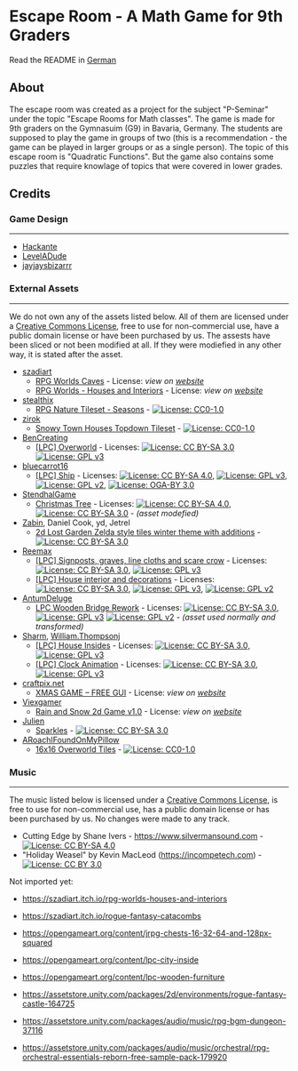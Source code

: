 # Escape Room - A Math Game for 9th Graders
Read the README in [German](README.de.md)

## About
The escape room was created as a project for the subject "P-Seminar" under the topic "Escape Rooms for Math classes". The game is made for 9th graders on the Gymnasuim (G9) in Bavaria, Germany. The students are supposed to play the game in groups of two (this is a recommendation - the game can be played in larger groups or as a single person). The topic of this escape room is "Quadratic Functions". But the game also contains some puzzles that require knowlage of topics that were covered in lower grades. 

## Credits
### Game Design
---
- [Hackante](https://github.com/Hackante)
- [LevelADude](https://github.com/LevelADude)
- [jayjaysbizarrr](https://github.com/jayjaysbizarrr)

### External Assets
---
We do not own any of the assets listed below. All of them are licensed under a [Creative Commons License](https://creativecommons.org/licenses/), free to use for non-commercial use, have a public domain license or have been purchased by us. The assests have been sliced or not been modified at all. If they were modiefied in any other way, it is stated after the asset.
- [szadiart](https://itch.io/profile/szadiart)
  - [RPG Worlds Caves](https://szadiart.itch.io/rpg-worlds-ca) - License: *view on [website](https://szadiart.itch.io/rpg-worlds-ca#:~:text=a%20lot%20more-,%3E%3E%3E%20License%20for%20Everyone.,Credit%20is%20not%20required%20but%20appreciated.,-.PNG%20and%20.PSD)*
  - [RPG Worlds - Houses and Interiors](https://szadiart.itch.io/rpg-worlds-houses-and-interiors) - License: *view on [website](https://szadiart.itch.io/rpg-worlds-ca#:~:text=a%20lot%20more-,%3E%3E%3E%20License%20for%20Everyone.,Credit%20is%20not%20required%20but%20appreciated.,-.PNG%20and%20.PSD)*
- [stealthix](https://itch.io/profile/stealthix)
  - [RPG Nature Tileset - Seasons](https://stealthix.itch.io/rpg-nature-tileset) - [![License: CC0-1.0](https://img.shields.io/badge/License-CC0%201.0-lightgrey.svg)](http://creativecommons.org/publicdomain/zero/1.0/)
- [zirok](https://itch.io/profile/zirok)
  - [Snowy Town Houses Topdown Tileset](https://zirok.itch.io/topdown-snow-town-tilemap) - [![License: CC0-1.0](https://img.shields.io/badge/License-CC0%201.0-lightgrey.svg)](http://creativecommons.org/publicdomain/zero/1.0/)
- [BenCreating](https://opengameart.org/users/bencreating)
  - [[LPC] Overworld](https://opengameart.org/content/lpc-overworld-0) - Licenses: [![License: CC BY-SA 3.0](https://img.shields.io/badge/License-CC%20BY--SA%203.0-lightgrey.svg)](https://creativecommons.org/licenses/by-sa/3.0/) [![License: GPL v3](https://img.shields.io/badge/License-GPLv3-blue.svg)](https://www.gnu.org/licenses/gpl-3.0)
- [bluecarrot16](https://opengameart.org/users/bluecarrot16)
  - [[LPC] Ship](https://opengameart.org/content/lpc-ship) - Licenses: [![License: CC BY-SA 4.0](https://img.shields.io/badge/License-CC%20BY--SA%204.0-lightgrey.svg)](https://creativecommons.org/licenses/by-sa/4.0/), [![License: GPL v3](https://img.shields.io/badge/License-GPLv3-blue.svg)](https://www.gnu.org/licenses/gpl-3.0), [![License: GPL v2](https://img.shields.io/badge/License-GPL%20v2-blue.svg)](https://www.gnu.org/licenses/old-licenses/gpl-2.0.en.html), [![License: OGA-BY 3.0](https://img.shields.io/badge/License-OGA--BY_3.0-purple.svg)
](https://static.opengameart.org/OGA-BY-3.0.txt)
- [StendhalGame](https://opengameart.org/users/stendhalgame)
  - [Christmas Tree](https://opengameart.org/content/christmas-tree-0) - Licenses: [![License: CC BY-SA 4.0](https://img.shields.io/badge/License-CC%20BY--SA%204.0-lightgrey.svg)](https://creativecommons.org/licenses/by-sa/4.0/), [![License: CC BY-SA 3.0](https://img.shields.io/badge/License-CC%20BY--SA%203.0-lightgrey.svg)](https://creativecommons.org/licenses/by-sa/3.0/) - *(asset modefied)*
- [Zabin](https://opengameart.org/users/zabin), Daniel Cook, yd, Jetrel
  - [2d Lost Garden Zelda style tiles winter theme with additions](https://opengameart.org/content/2d-lost-garden-zelda-style-tiles-winter-theme-with-additions) - [![License: CC BY-SA 3.0](https://img.shields.io/badge/License-CC%20BY--SA%203.0-lightgrey.svg)](https://creativecommons.org/licenses/by-sa/3.0/)
- [Reemax](https://opengameart.org/users/reemax)
  - [[LPC] Signposts, graves, line cloths and scare crow](https://opengameart.org/content/lpc-signposts-graves-line-cloths-and-scare-crow) - Licenses: [![License: CC BY-SA 3.0](https://img.shields.io/badge/License-CC%20BY--SA%203.0-lightgrey.svg)](https://creativecommons.org/licenses/by-sa/3.0/), [![License: GPL v3](https://img.shields.io/badge/License-GPLv3-blue.svg)](https://www.gnu.org/licenses/gpl-3.0)
  - [[LPC] House interior and decorations](https://opengameart.org/content/lpc-house-interior-and-decorations) - Licenses: [![License: CC BY-SA 3.0](https://img.shields.io/badge/License-CC%20BY--SA%203.0-lightgrey.svg)](https://creativecommons.org/licenses/by-sa/3.0/), [![License: GPL v3](https://img.shields.io/badge/License-GPLv3-blue.svg)](https://www.gnu.org/licenses/gpl-3.0), [![License: GPL v2](https://img.shields.io/badge/License-GPL%20v2-blue.svg)](https://www.gnu.org/licenses/old-licenses/gpl-2.0.en.html)
- [AntumDeluge](https://opengameart.org/users/antumdeluge)
  - [LPC Wooden Bridge Rework](https://opengameart.org/content/lpc-wooden-bridge-rework) - Licenses: [![License: CC BY-SA 3.0](https://img.shields.io/badge/License-CC%20BY--SA%203.0-lightgrey.svg)](https://creativecommons.org/licenses/by-sa/3.0/), [![License: GPL v3](https://img.shields.io/badge/License-GPLv3-blue.svg)](https://www.gnu.org/licenses/gpl-3.0) [![License: GPL v2](https://img.shields.io/badge/License-GPL%20v2-blue.svg)](https://www.gnu.org/licenses/old-licenses/gpl-2.0.en.html) - *(asset used normally and transformed)*
- [Sharm](http://opengameart.org/users/sharm), [William.Thompsonj](https://opengameart.org/users/williamthompsonj)
  - [[LPC] House Insides](https://opengameart.org/content/lpc-house-insides) - Licenses: [![License: CC BY-SA 3.0](https://img.shields.io/badge/License-CC%20BY--SA%203.0-lightgrey.svg)](https://creativecommons.org/licenses/by-sa/3.0/), [![License: GPL v3](https://img.shields.io/badge/License-GPLv3-blue.svg)](https://www.gnu.org/licenses/gpl-3.0)
  - [[LPC] Clock Animation](https://opengameart.org/content/lpc-clock-animation) - Licenses: [![License: CC BY-SA 3.0](https://img.shields.io/badge/License-CC%20BY--SA%203.0-lightgrey.svg)](https://creativecommons.org/licenses/by-sa/3.0/), [![License: GPL v3](https://img.shields.io/badge/License-GPLv3-blue.svg)](https://www.gnu.org/licenses/gpl-3.0)
- [craftpix.net](https://craftpix.net/)
  - [XMAS GAME – FREE GUI](https://craftpix.net/freebies/xmas-games-gui/) - License: *view on [website](https://craftpix.net/file-licenses/#:~:text=revoke%20the%20license.-,2.%20FREEBIE%20PRODUCTS,-2.1%20CAPABILITIES)*
- [Viexgamer](https://viexgamer.itch.io/)
  - [Rain and Snow 2d Game v1.0](https://viexgamer.itch.io/rain-and-snow) - License: *view on [website](https://viexgamer.itch.io/rain-and-snow#:~:text=You%20can%20use%20this%20asset%20for%20personal%20and%20commercial%20purpose%2C%20you%20can%20modify%20this%20object%20to%20your%20needs.%20Credit%20is%20not%20required%20but%20would%20be%20appreciated)*
- [Julien](https://opengameart.org/users/julien)
  - [Sparkles](https://opengameart.org/content/sparkles) - [![License: CC BY-SA 3.0](https://img.shields.io/badge/License-CC%20BY--SA%203.0-lightgrey.svg)](https://creativecommons.org/licenses/by-sa/3.0/)
- [ARoachIFoundOnMyPillow](https://opengameart.org/users/aroachifoundonmypillow)
  - [16x16 Overworld Tiles](https://opengameart.org/content/16x16-overworld-tiles-0) - [![License: CC0-1.0](https://img.shields.io/badge/License-CC0%201.0-lightgrey.svg)](http://creativecommons.org/publicdomain/zero/1.0/)

### Music
---
The music listed below is licensed under a [Creative Commons License](https://creativecommons.org/licenses/), is free to use for non-commercial use, has a public domain license or has been purchased by us. No changes were made to any track.
- Cutting Edge by Shane Ivers - https://www.silvermansound.com - [![License: CC BY-SA 4.0](https://img.shields.io/badge/License-CC%20BY--SA%204.0-lightgrey.svg)](https://creativecommons.org/licenses/by-sa/4.0/)
- "Holiday Weasel" by Kevin MacLeod (https://incompetech.com) - [![License: CC BY 3.0](https://img.shields.io/badge/License-CC%20BY%203.0-lightgrey.svg)](https://creativecommons.org/licenses/by/3.0/)

Not imported yet:
- https://szadiart.itch.io/rpg-worlds-houses-and-interiors
- https://szadiart.itch.io/rogue-fantasy-catacombs

- https://opengameart.org/content/jrpg-chests-16-32-64-and-128px-squared
- https://opengameart.org/content/lpc-city-inside
- https://opengameart.org/content/lpc-wooden-furniture

- https://assetstore.unity.com/packages/2d/environments/rogue-fantasy-castle-164725
- https://assetstore.unity.com/packages/audio/music/rpg-bgm-dungeon-37116
- https://assetstore.unity.com/packages/audio/music/orchestral/rpg-orchestral-essentials-reborn-free-sample-pack-179920